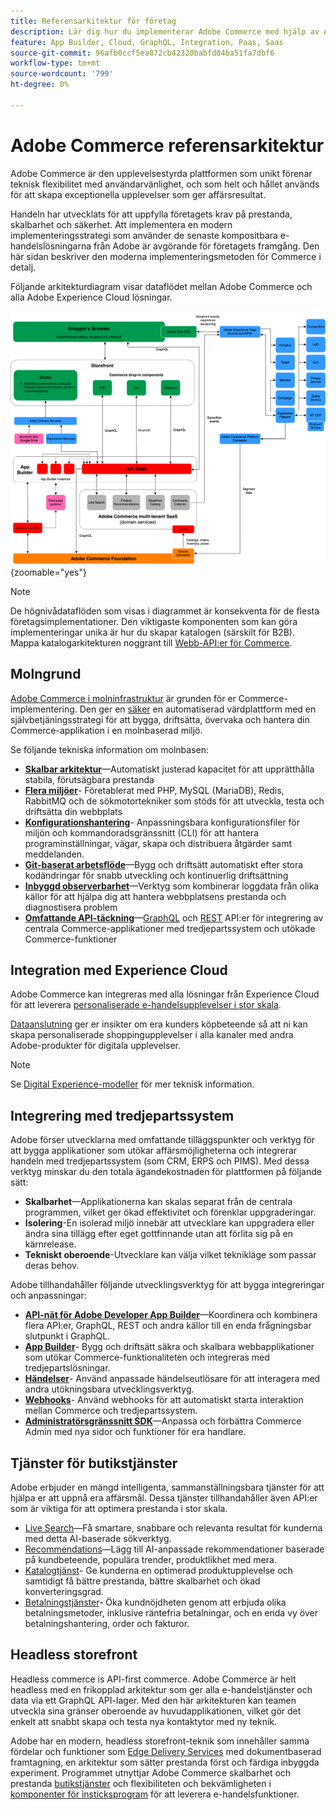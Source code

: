 ```yaml
---
title: Referensarkitektur för företag
description: Lär dig hur du implementerar Adobe Commerce med hjälp av Adobe senaste teknik för sammanställbar e-handel.
feature: App Builder, Cloud, GraphQL, Integration, Paas, Saas
source-git-commit: 96afb0ccf5ea872cb42320babfd04ba51fa7dbf6
workflow-type: tm+mt
source-wordcount: '799'
ht-degree: 0%

---
```



# Adobe Commerce referensarkitektur

Adobe Commerce är den upplevelsestyrda plattformen som unikt förenar teknisk flexibilitet med användarvänlighet, och som helt och hållet används för att skapa exceptionella upplevelser som ger affärsresultat.

Handeln har utvecklats för att uppfylla företagets krav på prestanda, skalbarhet och säkerhet. Att implementera en modern implementeringsstrategi som använder de senaste kompositbara e-handelslösningarna från Adobe är avgörande för företagets framgång. Den här sidan beskriver den moderna implementeringsmetoden för Commerce i detalj.

Följande arkitekturdiagram visar dataflödet mellan Adobe Commerce och alla Adobe Experience Cloud lösningar.

![Arkitektur som visar hur Adobe Commerce går samman med lösningar från Experience Cloud](../../assets/playbooks/commerce-architecture-v2.svg){zoomable=&quot;yes&quot;}

>[!NOTE]
>
>De högnivådataflöden som visas i diagrammet är konsekventa för de flesta företagsimplementationer. Den viktigaste komponenten som kan göra implementeringar unika är hur du skapar katalogen (särskilt för B2B). Mappa katalogarkitekturen noggrant till [Webb-API:er för Commerce](https://developer.adobe.com/commerce/webapi/get-started/).

## Molngrund

[Adobe Commerce i molninfrastruktur](https://experienceleague.adobe.com/en/docs/commerce-cloud-service/user-guide/overview) är grunden för er Commerce-implementering. Den ger en [säker](../../security-and-compliance/shared-responsibility.md) en automatiserad värdplattform med en självbetjäningsstrategi för att bygga, driftsätta, övervaka och hantera din Commerce-applikation i en molnbaserad miljö.

Se följande tekniska information om molnbasen:

- [**Skalbar arkitektur**](https://experienceleague.adobe.com/en/docs/commerce-cloud-service/user-guide/architecture/scaled-architecture)—Automatiskt justerad kapacitet för att upprätthålla stabila, förutsägbara prestanda
- [**Flera miljöer**](https://experienceleague.adobe.com/en/docs/commerce-cloud-service/user-guide/architecture/pro-architecture)- Företablerat med PHP, MySQL (MariaDB), Redis, RabbitMQ och de sökmotortekniker som stöds för att utveckla, testa och driftsätta din webbplats
- [**Konfigurationshantering**](https://experienceleague.adobe.com/en/docs/commerce-cloud-service/user-guide/configure/overview)- Anpassningsbara konfigurationsfiler för miljön och kommandoradsgränssnitt (CLI) för att hantera programinställningar, vägar, skapa och distribuera åtgärder samt meddelanden.
- [**Git-baserat arbetsflöde**](https://experienceleague.adobe.com/en/docs/commerce-cloud-service/user-guide/architecture/pro-develop-deploy-workflow)—Bygg och driftsätt automatiskt efter stora kodändringar för snabb utveckling och kontinuerlig driftsättning
- [**Inbyggd observerbarhet**](https://experienceleague.adobe.com/en/docs/commerce-cloud-service/user-guide/monitor/performance)—Verktyg som kombinerar loggdata från olika källor för att hjälpa dig att hantera webbplatsens prestanda och diagnostisera problem
- [**Omfattande API-täckning**](https://developer.adobe.com/commerce/webapi/get-started/)—[GraphQL](https://developer.adobe.com/commerce/webapi/graphql/) och [REST](https://developer.adobe.com/commerce/webapi/rest) API:er för integrering av centrala Commerce-applikationer med tredjepartssystem och utökade Commerce-funktioner

## Integration med Experience Cloud

Adobe Commerce kan integreras med alla lösningar från Experience Cloud för att leverera [personaliserade e-handelsupplevelser i stor skala](https://experienceleague.adobe.com/en/docs/commerce-admin/customers/customers-menu/personalize-scale#customers-menu).

[Dataanslutning](https://experienceleague.adobe.com/en/docs/commerce-merchant-services/data-connection/overview) ger er insikter om era kunders köpbeteende så att ni kan skapa personaliserade shoppingupplevelser i alla kanaler med andra Adobe-produkter för digitala upplevelser.

>[!NOTE]
>
>Se [Digital Experience-modeller](https://experienceleague.adobe.com/en/docs/blueprints-learn/architecture/overview) för mer teknisk information.


## Integrering med tredjepartssystem

Adobe förser utvecklarna med omfattande tilläggspunkter och verktyg för att bygga applikationer som utökar affärsmöjligheterna och integrerar handeln med tredjepartssystem (som CRM, ERPS och PIMS). Med dessa verktyg minskar du den totala ägandekostnaden för plattformen på följande sätt:

- **Skalbarhet**—Applikationerna kan skalas separat från de centrala programmen, vilket ger ökad effektivitet och förenklar uppgraderingar.
- **Isolering**-En isolerad miljö innebär att utvecklare kan uppgradera eller ändra sina tillägg efter eget gottfinnande utan att förlita sig på en kärnrelease.
- **Tekniskt oberoende**-Utvecklare kan välja vilket teknikläge som passar deras behov.

Adobe tillhandahåller följande utvecklingsverktyg för att bygga integreringar och anpassningar:

- [**API-nät för Adobe Developer App Builder**](https://developer.adobe.com/graphql-mesh-gateway/)—Koordinera och kombinera flera API:er, GraphQL, REST och andra källor till en enda frågningsbar slutpunkt i GraphQL.
- [**App Builder**](https://developer.adobe.com/app-builder/docs/overview/)- Bygg och driftsätt säkra och skalbara webbapplikationer som utökar Commerce-funktionaliteten och integreras med tredjepartslösningar.
- [**Händelser**](https://developer.adobe.com/commerce/extensibility/events/)- Använd anpassade händelseutlösare för att interagera med andra utökningsbara utvecklingsverktyg.
- [**Webhooks**](https://developer.adobe.com/commerce/extensibility/webhooks/)- Använd webhooks för att automatiskt starta interaktion mellan Commerce och tredjepartssystem.
- [**Administratörsgränssnitt SDK**](https://developer.adobe.com/commerce/extensibility/admin-ui-sdk/)—Anpassa och förbättra Commerce Admin med nya sidor och funktioner för era handlare.

## Tjänster för butikstjänster

Adobe erbjuder en mängd intelligenta, sammanställningsbara tjänster för att hjälpa er att uppnå era affärsmål. Dessa tjänster tillhandahåller även API:er som är viktiga för att optimera prestanda i stor skala.

- [Live Search](https://experienceleague.adobe.com/en/docs/commerce-merchant-services/live-search/overview)—Få smartare, snabbare och relevanta resultat för kunderna med detta AI-baserade sökverktyg.
- [Recommendations](https://experienceleague.adobe.com/en/docs/commerce-merchant-services/product-recommendations/overview)—Lägg till AI-anpassade rekommendationer baserade på kundbeteende, populära trender, produktlikhet med mera.
- [Katalogtjänst](https://experienceleague.adobe.com/en/docs/commerce-merchant-services/catalog-service/guide-overview)- Ge kunderna en optimerad produktupplevelse och samtidigt få bättre prestanda, bättre skalbarhet och ökad konverteringsgrad.
- [Betalningstjänster](https://experienceleague.adobe.com/en/docs/commerce-merchant-services/payment-services/guide-overview)- Öka kundnöjdheten genom att erbjuda olika betalningsmetoder, inklusive räntefria betalningar, och en enda vy över betalningshantering, order och fakturor.

## Headless storefront

Headless commerce is API-first commerce. Adobe Commerce är helt headless med en frikopplad arkitektur som ger alla e-handelstjänster och data via ett GraphQL API-lager. Med den här arkitekturen kan teamen utveckla sina gränser oberoende av huvudapplikationen, vilket gör det enkelt att snabbt skapa och testa nya kontaktytor med ny teknik.

Adobe har en modern, headless storefront-teknik som innehåller samma fördelar och funktioner som [Edge Delivery Services](https://www.aem.live/home) med dokumentbaserad framtagning, en arkitektur som sätter prestanda först och färdiga inbyggda experiment. Programmet utnyttjar Adobe Commerce skalbarhet och prestanda [butikstjänster](#storefront-services) och flexibiliteten och bekvämligheten i [komponenter för insticksprogram](https://experienceleague.adobe.com/developer/commerce/storefront/) för att leverera e-handelsfunktioner.
